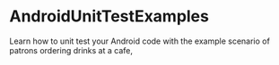 # AndroidUnitTestExamples
Learn how to unit test your Android code with the example scenario of patrons ordering drinks at a cafe, 
